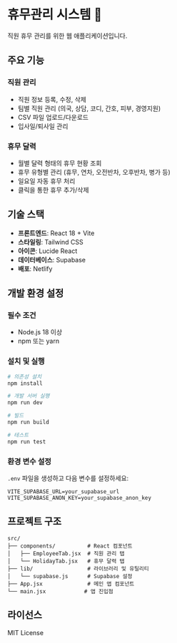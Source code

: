 # 휴무관리 시스템 📅

직원 휴무 관리를 위한 웹 애플리케이션입니다.

## 주요 기능

### 직원 관리
- 직원 정보 등록, 수정, 삭제
- 팀별 직원 관리 (의국, 상담, 코디, 간호, 피부, 경영지원)
- CSV 파일 업로드/다운로드
- 입사일/퇴사일 관리

### 휴무 달력
- 월별 달력 형태의 휴무 현황 조회
- 휴무 유형별 관리 (휴무, 연차, 오전반차, 오후반차, 병가 등)
- 일요일 자동 휴무 처리
- 클릭을 통한 휴무 추가/삭제

## 기술 스택

- **프론트엔드**: React 18 + Vite
- **스타일링**: Tailwind CSS
- **아이콘**: Lucide React
- **데이터베이스**: Supabase
- **배포**: Netlify

## 개발 환경 설정

### 필수 조건
- Node.js 18 이상
- npm 또는 yarn

### 설치 및 실행
```bash
# 의존성 설치
npm install

# 개발 서버 실행
npm run dev

# 빌드
npm run build

# 테스트
npm run test
```

### 환경 변수 설정
`.env` 파일을 생성하고 다음 변수를 설정하세요:
```env
VITE_SUPABASE_URL=your_supabase_url
VITE_SUPABASE_ANON_KEY=your_supabase_anon_key
```

## 프로젝트 구조
```
src/
├── components/          # React 컴포넌트
│   ├── EmployeeTab.jsx  # 직원 관리 탭
│   └── HolidayTab.jsx   # 휴무 달력 탭
├── lib/                 # 라이브러리 및 유틸리티
│   └── supabase.js      # Supabase 설정
├── App.jsx              # 메인 앱 컴포넌트
└── main.jsx            # 앱 진입점
```

## 라이선스
MIT License
